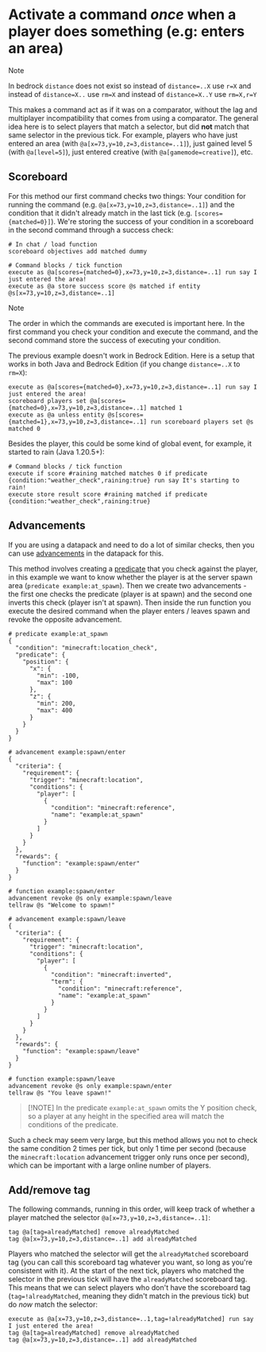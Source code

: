 # Activate a command *once* when a player does something (e.g: enters an area)

> [!NOTE]
> In bedrock `distance` does not exist so instead of `distance=..X` use `r=X` and instead of `distance=X..` use `rm=X` and instead of `distance=X..Y` use `rm=X,r=Y`

This makes a command act as if it was on a comparator, without the lag and multiplayer incompatibility that comes from using a comparator. The general idea here is to select players that match a selector, but did **not** match that same selector in the previous tick. For example, players who have just entered an area (with `@a[x=73,y=10,z=3,distance=..1]`), just gained level 5 (with `@a[level=5]`), just entered creative (with `@a[gamemode=creative]`), etc.  

## Scoreboard

For this method our first command checks two things: Your condition for running the command (e.g. `@a[x=73,y=10,z=3,distance=..1]`) and the condition that it didn't already match in the last tick (e.g. `[scores={matched=0}]`). We're storing the success of your condition in a scoreboard in the second command through a success check:

    # In chat / load function
    scoreboard objectives add matched dummy
    
    # Command blocks / tick function
    execute as @a[scores={matched=0},x=73,y=10,z=3,distance=..1] run say I just entered the area!
    execute as @a store success score @s matched if entity @s[x=73,y=10,z=3,distance=..1]

> [!NOTE]
> The order in which the commands are executed is important here. In the first command you check your condition and execute the command, and the second command store the success of executing your condition.

The previous example doesn't work in Bedrock Edition. Here is a setup that works in both Java and Bedrock Edition (if you change `distance=..X` to `rm=X`):


    execute as @a[scores={matched=0},x=73,y=10,z=3,distance=..1] run say I just entered the area!
    scoreboard players set @a[scores={matched=0},x=73,y=10,z=3,distance=..1] matched 1
    execute as @a unless entity @s[scores={matched=1},x=73,y=10,z=3,distance=..1] run scoreboard players set @s matched 0
    
Besides the player, this could be some kind of global event, for example, it started to rain (Java 1.20.5+):

    # Command blocks / tick function
    execute if score #raining matched matches 0 if predicate {condition:"weather_check",raining:true} run say It's starting to rain!
    execute store result score #raining matched if predicate {condition:"weather_check",raining:true}

## Advancements

If you are using a datapack and need to do a lot of similar checks, then you can use [advancements](https://minecraft.wiki/w/Advancement/JSON_format) in the datapack for this.

This method involves creating a [predicate](https://minecraft.wiki/w/Predicate) that you check against the player, in this example we want to know whether the player is at the server spawn area (`predicate example:at_spawn`). Then we create two advancements - the first one checks the predicate (player is at spawn) and the second one inverts this check (player isn't at spawn). Then inside the run function you execute the desired command when the player enters / leaves spawn and revoke the opposite advancement.

    # predicate example:at_spawn
    {
      "condition": "minecraft:location_check",
      "predicate": {
        "position": {
          "x": {
            "min": -100,
            "max": 100
          },
          "z": {
            "min": 200,
            "max": 400
          }
        }
      }
    }
    
    # advancement example:spawn/enter
    {
      "criteria": {
        "requirement": {
          "trigger": "minecraft:location",
          "conditions": {
            "player": [
              {
                "condition": "minecraft:reference",
                "name": "example:at_spawn"
              }
            ]
          }
        }
      },
      "rewards": {
        "function": "example:spawn/enter"
      }
    }
    
    # function example:spawn/enter
    advancement revoke @s only example:spawn/leave
    tellraw @s "Welcome to spawn!"
    
    # advancement example:spawn/leave
    {
      "criteria": {
        "requirement": {
          "trigger": "minecraft:location",
          "conditions": {
            "player": [
              {
                "condition": "minecraft:inverted",
                "term": {
                  "condition": "minecraft:reference",
                  "name": "example:at_spawn"
                }
              }
            ]
          }
        }
      },
      "rewards": {
        "function": "example:spawn/leave"
      }
    }
    
    # function example:spawn/leave
    advancement revoke @s only example:spawn/enter
    tellraw @s "You leave spawn!"

> [!NOTE] In the predicate `example:at_spawn` omits the Y position check, so a player at any height in the specified area will match the conditions of the predicate.

Such a check may seem very large, but this method allows you not to check the same condition 2 times per tick, but only 1 time per second (because the `minecraft:location` advancement trigger only runs once per second), which can be important with a large online number of players.

## Add/remove tag

The following commands, running in this order, will keep track of whether a player matched the selector `@a[x=73,y=10,z=3,distance=..1]`:

    tag @a[tag=alreadyMatched] remove alreadyMatched
    tag @a[x=73,y=10,z=3,distance=..1] add alreadyMatched

Players who matched the selector will get the `alreadyMatched` scoreboard tag (you can call this scoreboard tag whatever you want, so long as you're consistent with it). At the start of the next tick, players who matched the selector in the previous tick will have the `alreadyMatched` scoreboard tag. This means that we can select players who don't have the scoreboard tag (`tag=!alreadyMatched`, meaning they didn't match in the previous tick) but do *now* match the selector:

    execute as @a[x=73,y=10,z=3,distance=..1,tag=!alreadyMatched] run say I just entered the area!
    tag @a[tag=alreadyMatched] remove alreadyMatched
    tag @a[x=73,y=10,z=3,distance=..1] add alreadyMatched
